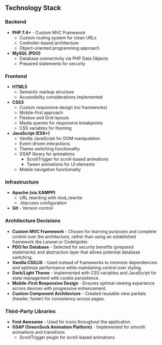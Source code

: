 ## Technology Stack

### Backend
- **PHP 7.4+** - Custom MVC Framework
  - Custom routing system for clean URLs
  - Controller-based architecture
  - Object-oriented programming approach
- **MySQL (PDO)**
  - Database connectivity via PHP Data Objects
  - Prepared statements for security

### Frontend
- **HTML5**
  - Semantic markup structure
  - Accessibility considerations implemented
- **CSS3**
  - Custom responsive design (no frameworks)
  - Mobile-first approach
  - Flexbox and Grid layouts
  - Media queries for responsive breakpoints
  - CSS variables for theming
- **JavaScript (ES6+)**
  - Vanilla JavaScript for DOM manipulation
  - Event-driven interactions
  - Theme switching functionality
  - GSAP library for animations
    - ScrollTrigger for scroll-based animations
    - Tween animations for UI elements
  - Mobile navigation functionality

### Infrastructure
- **Apache (via XAMPP)**
  - URL rewriting with mod_rewrite
  - .htaccess configuration
- **Git** - Version control

### Architecture Decisions
- **Custom MVC Framework** - Chosen for learning purposes and complete control over the architecture, rather than using an established framework like Laravel or CodeIgniter.
- **PDO for Database** - Selected for security benefits (prepared statements) and abstraction layer that allows potential database switching.
- **Vanilla CSS/JS** - Used instead of frameworks to minimize dependencies and optimize performance while maintaining control over styling.
- **Dark/Light Theme** - Implemented with CSS variables and JavaScript for state management with cookie persistence.
- **Mobile-First Responsive Design** - Ensures optimal viewing experience across devices with progressive enhancement.
- **Custom Component Architecture** - Created reusable view partials (header, footer) for consistency across pages.

### Third-Party Libraries
- **Font Awesome** - Used for icons throughout the application
- **GSAP (GreenSock Animation Platform)** - Implemented for smooth animations and transitions
  - ScrollTrigger plugin for scroll-based animations